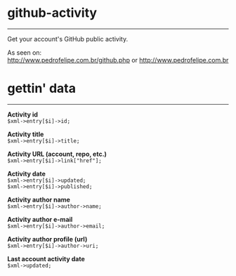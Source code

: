 github-activity
===============
* * *

Get your account's GitHub public activity.

As seen on:  
http://www.pedrofelipe.com.br/github.php or http://www.pedrofelipe.com.br

gettin' data
===============
* * *

__Activity id__  
`$xml->entry[$i]->id;`
  
__Activity title__  
`$xml->entry[$i]->title;`
  
__Activity URL (account, repo, etc.)__  
`$xml->entry[$i]->link["href"];`
  
__Activity date__  
`$xml->entry[$i]->updated;`  
`$xml->entry[$i]->published;`
  
__Activity author name__  
`$xml->entry[$i]->author->name;`
  
__Activity author e-mail__  
`$xml->entry[$i]->author->email;`
  
__Activity author profile (url)__  
`$xml->entry[$i]->author->uri;`
  
__Last account activity date__  
`$xml->updated;`